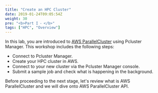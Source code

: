 ```yaml
---
title: "Create an HPC Cluster"
date: 2019-01-24T09:05:54Z
weight: 30
pre: "<b>Part I ⁃ </b>"
tags: ["HPC", "Overview"]
---
```


In this lab, you are introduced to [AWS ParallelCluster](https://aws.amazon.com/hpc/parallelcluster/) using Pcluster Manager. This workshop includes the following steps:

- Connect to Pcluster Manager.
- Create your HPC cluster in AWS.
- Connect to your new cluster via the Pcluster Manager console.
- Submit a sample job and check what is happening in the background.

Before proceeding to the next stage, let's review what is AWS ParallelCluster and we will dive onto AWS ParallelCluster API.

